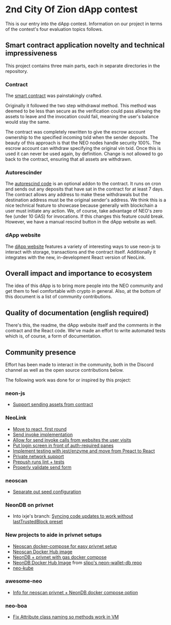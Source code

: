 # 2nd City Of Zion dApp contest

This is our entry into the dApp contest. Information on our project in terms of the contest's four evaluation topics follows.

## Smart contract application novelty and technical impressiveness

This project contains three main parts, each in separate directories in the repository.

### Contract

The [smart contract](/contract/) was painstakingly crafted.

Originally it followed the two step withdrawal method. This method was deemed to be less than secure as the verification could pass allowing the assets to leave and the invocation could fail, meaning the user's balance would stay the same.

The contract was completely rewritten to give the escrow account ownership to the specified incoming txId when the sender deposits. The beauty of this approach is that the NEO nodes handle security 100%. The escrow account can withdraw specifying the original vin txid. Once this is used it can never be used again, by definition. Change is not allowed to go back to the contract, ensuring that all assets are withdrawn.

### Autorescinder

The [autorescind code](/autorescinder/) is an optional addon to the contract. It runs on cron and sends out any deposits that have sat in the contract for at least 7 days. The contract allows any address to make these withdrawals but the destination address must be the original sender's address. We think this is a nice technical feature to showcase because generally with blockchain a user must initiate any action. We, of course, take advantage of NEO's zero fee (under 10 GAS) for invocations. If this changes this feature could break. However, we have a manual rescind button in the dApp website as well.

### dApp website

The [dApp website](/src/) features a variety of interesting ways to use neon-js to interact with storage, transactions and the contract itself. Additionally it integrates with the new, in-development React version of NeoLink.

## Overall impact and importance to ecosystem

The idea of this dApp is to bring more people into the NEO community and get them to feel comfortable with crypto in general. Also, at the bottom of this document is a list of community contributions.

## Quality of documentation (english required)

There's this, the readme, the dApp website itself and the comments in the contract and the React code. We've made an effort to write automated tests which is, of course, a form of documentation.

## Community presence

Effort has been made to interact in the community, both in the Discord channel as well as the open source contributions below.

The following work was done for or inspired by this project:

### neon-js

* [Support sending assets from contract](https://github.com/CityOfZion/neon-js/pull/158)

### NeoLink

* [Move to react, first round ](https://github.com/CityOfZion/NeoLink/pull/11)
* [Send invoke implementation](https://github.com/CityOfZion/NeoLink/pull/21)
* [Allow for send invoke calls from websites the user visits](https://github.com/CityOfZion/NeoLink/pull/27)
* [Put login screen in front of auth-required panes](https://github.com/CityOfZion/NeoLink/pull/34)
* [Implement testing with jest/enzyme and move from Preact to React](https://github.com/CityOfZion/NeoLink/pull/40)
* [Private network support](https://github.com/CityOfZion/NeoLink/pull/49)
* [Prepush runs lint + tests](https://github.com/CityOfZion/NeoLink/pull/54)
* [Properly validate send form](https://github.com/CityOfZion/NeoLink/pull/55)

### neoscan

* [Separate out seed configuration](https://github.com/CityOfZion/neo-scan/pull/118)

### NeonDB on privnet

* Into ixje's branch: [Syncing code updates to work without lastTrustedBlock preset](https://github.com/ixje/neon-wallet-db/pull/1)

### New projects to aide in privnet setups

* [Neoscan docker-compose for easy privnet setup](https://github.com/slipo/neo-scan-docker)
* [Neoscan Docker Hub image](https://hub.docker.com/r/slipoh/neo-scan/)
* [NeonDB + privnet with gas docker compose](https://gist.github.com/slipo/f18f1a0b5e6adb7b0bf172b93379d891)
* [NeonDB Docker Hub Image](https://hub.docker.com/r/slipoh/neon-wallet-db/) from [slipo's neon-wallet-db repo](https://github.com/CityOfZion/neon-wallet-db)
* [neo-kube](https://github.com/slipo/neo-kube)

### awesome-neo

* [Info for neoscan privnet + NeonDB docker compose option](https://github.com/CityOfZion/awesome-neo/pull/48)

### neo-boa
* [Fix Attribute class naming so methods work in VM ](https://github.com/CityOfZion/neo-boa/pull/33)
